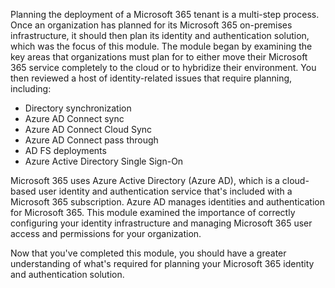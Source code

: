 Planning the deployment of a Microsoft 365 tenant is a multi-step process. Once an organization has planned for its Microsoft 365 on-premises infrastructure, it should then plan its identity and authentication solution, which was the focus of this module. The module began by examining the key areas that organizations must plan for to either move their Microsoft 365 service completely to the cloud or to hybridize their environment. You then reviewed a host of identity-related issues that require planning, including:

 -  Directory synchronization
 -  Azure AD Connect sync
 -  Azure AD Connect Cloud Sync
 -  Azure AD Connect pass through
 -  AD FS deployments
 -  Azure Active Directory Single Sign-On

Microsoft 365 uses Azure Active Directory (Azure AD), which is a cloud-based user identity and authentication service that's included with a Microsoft 365 subscription. Azure AD manages identities and authentication for Microsoft 365. This module examined the importance of correctly configuring your identity infrastructure and managing Microsoft 365 user access and permissions for your organization.

Now  that you've completed this module, you should have a greater understanding of what's required for planning your Microsoft 365 identity and authentication solution.
